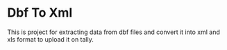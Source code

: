 # Dbf To Xml
 This is project for extracting data from dbf files and convert it into xml and xls format to upload it on tally.

